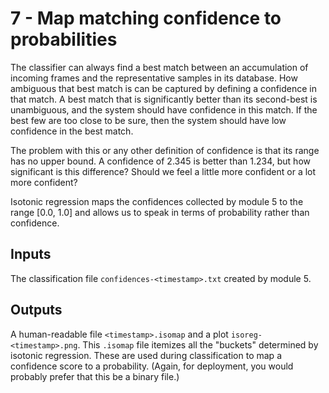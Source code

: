 # 7 - Map matching confidence to probabilities

The classifier can always find a best match between an accumulation of incoming frames and the representative samples in its database. How ambiguous that best match is can be captured by defining a confidence in that match. A best match that is significantly better than its second-best is unambiguous, and the system should have confidence in this match. If the best few are too close to be sure, then the system should have low confidence in the best match.

The problem with this or any other definition of confidence is that its range has no upper bound. A confidence of 2.345 is better than 1.234, but how significant is this difference? Should we feel a little more confident or a lot more confident?

Isotonic regression maps the confidences collected by module 5 to the range \[0.0, 1.0\] and allows us to speak in terms of probability rather than confidence.

## Inputs

The classification file `confidences-<timestamp>.txt` created by module 5.

## Outputs

A human-readable file `<timestamp>.isomap` and a plot `isoreg-<timestamp>.png`. This `.isomap` file itemizes all the "buckets" determined by isotonic regression. These are used during classification to map a confidence score to a probability. (Again, for deployment, you would probably prefer that this be a binary file.)
